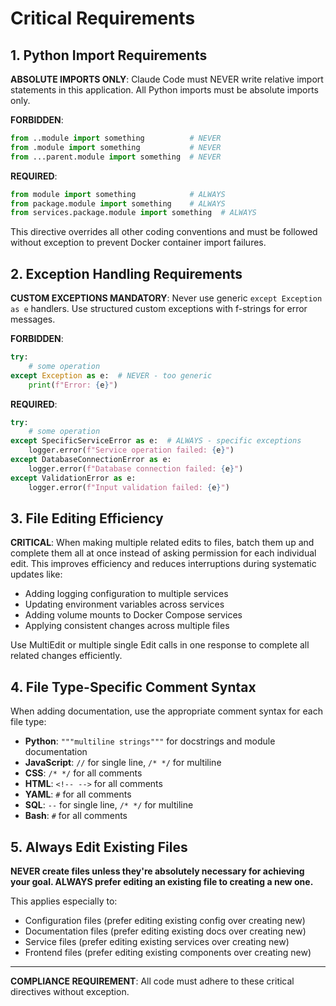 # Critical Requirements

## 1. Python Import Requirements

**ABSOLUTE IMPORTS ONLY**: Claude Code must NEVER write relative import statements in this application. All Python imports must be absolute imports only.

**FORBIDDEN**:
```python
from ..module import something          # NEVER
from .module import something           # NEVER
from ...parent.module import something  # NEVER
```

**REQUIRED**:
```python
from module import something            # ALWAYS
from package.module import something    # ALWAYS
from services.package.module import something  # ALWAYS
```

This directive overrides all other coding conventions and must be followed without exception to prevent Docker container import failures.

## 2. Exception Handling Requirements

**CUSTOM EXCEPTIONS MANDATORY**: Never use generic `except Exception as e` handlers. Use structured custom exceptions with f-strings for error messages.

**FORBIDDEN**:
```python
try:
    # some operation
except Exception as e:  # NEVER - too generic
    print(f"Error: {e}")
```

**REQUIRED**:
```python
try:
    # some operation
except SpecificServiceError as e:  # ALWAYS - specific exceptions
    logger.error(f"Service operation failed: {e}")
except DatabaseConnectionError as e:
    logger.error(f"Database connection failed: {e}")
except ValidationError as e:
    logger.error(f"Input validation failed: {e}")
```

## 3. File Editing Efficiency

**CRITICAL**: When making multiple related edits to files, batch them up and complete them all at once instead of asking permission for each individual edit. This improves efficiency and reduces interruptions during systematic updates like:
- Adding logging configuration to multiple services
- Updating environment variables across services  
- Adding volume mounts to Docker Compose services
- Applying consistent changes across multiple files

Use MultiEdit or multiple single Edit calls in one response to complete all related changes efficiently.

## 4. File Type-Specific Comment Syntax

When adding documentation, use the appropriate comment syntax for each file type:

- **Python**: `"""multiline strings"""` for docstrings and module documentation
- **JavaScript**: `//` for single line, `/* */` for multiline
- **CSS**: `/* */` for all comments
- **HTML**: `<!-- -->` for all comments
- **YAML**: `#` for all comments
- **SQL**: `--` for single line, `/* */` for multiline
- **Bash**: `#` for all comments

## 5. Always Edit Existing Files

**NEVER create files unless they're absolutely necessary for achieving your goal. ALWAYS prefer editing an existing file to creating a new one.**

This applies especially to:
- Configuration files (prefer editing existing config over creating new)
- Documentation files (prefer editing existing docs over creating new)
- Service files (prefer editing existing services over creating new)
- Frontend files (prefer editing existing components over creating new)

---

**COMPLIANCE REQUIREMENT**: All code must adhere to these critical directives without exception.